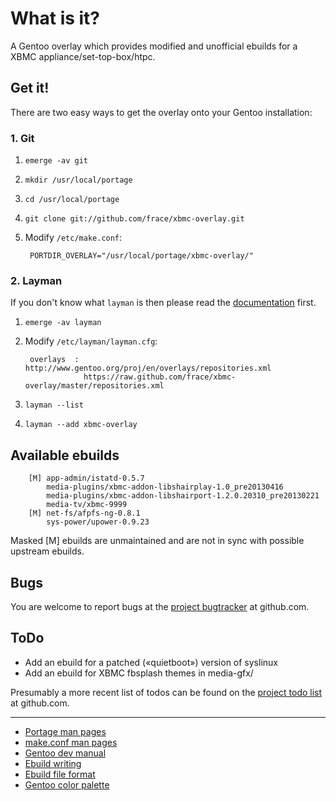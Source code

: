 # What is it?
A Gentoo overlay which provides modified and unofficial ebuilds
for a XBMC appliance/set-top-box/htpc.


## Get it!
There are two easy ways to get the overlay onto your Gentoo installation:


### 1. Git
1. `emerge -av git`
2. `mkdir /usr/local/portage`
3. `cd /usr/local/portage`
4. `git clone git://github.com/frace/xbmc-overlay.git`
5. Modify `/etc/make.conf`:

        PORTDIR_OVERLAY="/usr/local/portage/xbmc-overlay/"


### 2. Layman
If you don't know what `layman` is then please read the [documentation][docs-layman] first.

1. `emerge -av layman`
2. Modify `/etc/layman/layman.cfg`:

        overlays  : http://www.gentoo.org/proj/en/overlays/repositories.xml
                    https://raw.github.com/frace/xbmc-overlay/master/repositories.xml

3. `layman --list`
4. `layman --add xbmc-overlay`

[docs-layman]: http://www.gentoo.org/proj/en/overlays/userguide.xml


## Available ebuilds
        [M] app-admin/istatd-0.5.7
            media-plugins/xbmc-addon-libshairplay-1.0_pre20130416
            media-plugins/xbmc-addon-libshairport-1.2.0.20310_pre20130221
            media-tv/xbmc-9999
        [M] net-fs/afpfs-ng-0.8.1
            sys-power/upower-0.9.23

Masked [M] ebuilds are unmaintained and are not in sync with possible upstream ebuilds.


## Bugs
You are welcome to report bugs at the [project bugtracker][project-bugtracker] at github.com.

[project-bugtracker]: https://github.com/frace/xbmc-overlay/issues


## ToDo
- Add an ebuild for a patched («quietboot») version of syslinux
- Add an ebuild for XBMC fbsplash themes in media-gfx/

Presumably a more recent list of todos can be found on the [project todo list][project-todo] at github.com.

[project-todo]: https://github.com/frace/xbmc-overlay/issues?labels=todo

* * *
- [Portage man pages][docs-gentoo-portage]
- [make.conf man pages][docs-gentoo-makeconf]
- [Gentoo dev manual][docs-devmanual]
- [Ebuild writing][docs-devmanual-ebuild]
- [Ebuild file format][docs-devmanual-ebuild-format]
- [Gentoo color palette][docs-gentoo-colors]

[docs-devmanual]: https://devmanual.gentoo.org
[docs-devmanual-ebuild]: https://devmanual.gentoo.org/ebuild-writing
[docs-devmanual-ebuild-format]: https://devmanual.gentoo.org/ebuild-writing/file-format
[docs-gentoo-colors]: https://www.gentoo.org/proj/en/desktop/artwork/colors.xml
[docs-gentoo-portage]: http://dev.gentoo.org/~zmedico/portage/doc/man/portage.5.html
[docs-gentoo-makeconf]: http://dev.gentoo.org/~zmedico/portage/doc/man/make.conf.5.html
